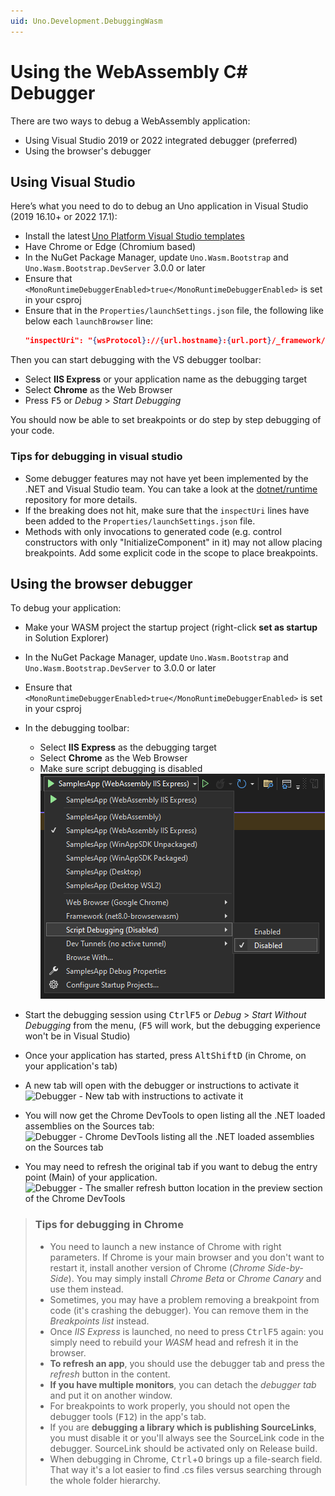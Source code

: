 ```yaml
---
uid: Uno.Development.DebuggingWasm
---
```


# Using the WebAssembly C# Debugger

There are two ways to debug a WebAssembly application:
- Using Visual Studio 2019 or 2022 integrated debugger (preferred)
- Using the browser's debugger

## Using Visual Studio
Here’s what you need to do to debug an Uno application in Visual Studio (2019 16.10+ or 2022 17.1):

- Install the latest [Uno Platform Visual Studio templates](./get-started-vs-2022.md#install-the-solution-templates)
- Have Chrome or Edge (Chromium based)
- In the NuGet Package Manager, update `Uno.Wasm.Bootstrap` and `Uno.Wasm.Bootstrap.DevServer` 3.0.0 or later
- Ensure that `<MonoRuntimeDebuggerEnabled>true</MonoRuntimeDebuggerEnabled>` is set in your csproj
- Ensure that in the `Properties/launchSettings.json` file, the following like below each `launchBrowser` line:
    ```json
    "inspectUri": "{wsProtocol}://{url.hostname}:{url.port}/_framework/debug/ws-proxy?browser={browserInspectUri}",
    ```

Then you can start debugging with the VS debugger toolbar:
   - Select **IIS Express** or your application name as the debugging target
   - Select **Chrome** as the Web Browser
   - Press <kbd>F5</kbd> or _Debug_ > _Start Debugging_

You should now be able to set breakpoints or do step by step debugging of your code.

### Tips for debugging in visual studio
- Some debugger features may not have yet been implemented by the .NET and Visual Studio team. You can take a look at the [dotnet/runtime](https://github.com/dotnet/runtime) repository for more details.
- If the breaking does not hit, make sure that the `inspectUri` lines have been added to the `Properties/launchSettings.json` file.
- Methods with only invocations to generated code (e.g. control constructors with only "InitializeComponent" in it) may not allow placing breakpoints. Add some explicit code in the scope to place breakpoints.

## Using the browser debugger

To debug your application:
- Make your WASM project the startup project (right-click **set as startup** in Solution Explorer)
- In the NuGet Package Manager, update `Uno.Wasm.Bootstrap` and `Uno.Wasm.Bootstrap.DevServer` to 3.0.0 or later
- Ensure that `<MonoRuntimeDebuggerEnabled>true</MonoRuntimeDebuggerEnabled>` is set in your csproj
- In the debugging toolbar:

   - Select **IIS Express** as the debugging target
   - Select **Chrome** as the Web Browser
   - Make sure script debugging is disabled<br/>
   ![IIS express settings](Assets/quick-start/wasm-debugging-iis-express.png)

- Start the debugging session using <kbd>Ctrl</kbd><kbd>F5</kbd> or _Debug_ > _Start Without Debugging_ from the menu, (<kbd>F5</kbd> will work, but the debugging experience won't be in Visual Studio)
- Once your application has started, press <kbd>Alt</kbd><kbd>Shift</kbd><kbd>D</kbd> (in Chrome, on your application's tab)
- A new tab will open with the debugger or instructions to activate it
![Debugger - New tab with instructions to activate it](Assets/quick-start/wasm-debugger-step-01.png)
- You will now get the Chrome DevTools to open listing all the .NET loaded assemblies on the Sources tab:<br/>
![Debugger - Chrome DevTools listing all the .NET loaded assemblies on the Sources tab](Assets/quick-start/wasm-debugger-step-02.png)
- You may need to refresh the original tab if you want to debug the entry point (Main) of your application.<br/>
![Debugger - The smaller refresh button location in the preview section of the Chrome DevTools](Assets/quick-start/wasm-debugger-step-03.png)

> ### Tips for debugging in Chrome
> * You need to launch a new instance of Chrome with right parameters. If Chrome is your main browser
> and you don't want to restart it, install another version of Chrome (_Chrome Side-by-Side_).
> You may simply install _Chrome Beta_ or _Chrome Canary_ and use them instead.
> * Sometimes, you may have a problem removing a breakpoint from code (it's crashing the debugger).
> You can remove them in the _Breakpoints list_ instead.
> * Once _IIS Express_ is launched, no need to press <kbd>Ctrl</kbd><kbd>F5</kbd> again: you simply need to rebuild your
> _WASM_ head and refresh it in the browser.
> * **To refresh an app**, you should use the debugger tab and press the _refresh_ button in the content.
> * **If you have multiple monitors**, you can detach the _debugger tab_ and put it on another window.
> * For breakpoints to work properly, you should not open the debugger tools (<kbd>F12</kbd>) in the app's tab.
> * If you are **debugging a library which is publishing SourceLinks**, you must disable it or you'll
> always see the SourceLink code in the debugger. SourceLink should be activated only on Release build.
> * When debugging in Chrome, <kbd>Ctrl</kbd>+<kbd>O</kbd> brings up a file-search field. That way it's a lot easier to find .cs files versus searching through the whole folder hierarchy.
